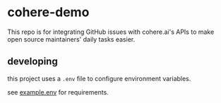 # cohere-demo

This repo is for integrating GitHub issues with cohere.ai's APIs to make open source maintainers' daily tasks easier.

## developing

this project uses a `.env` file to configure environment variables.

see [example.env](./example.env) for requirements.
